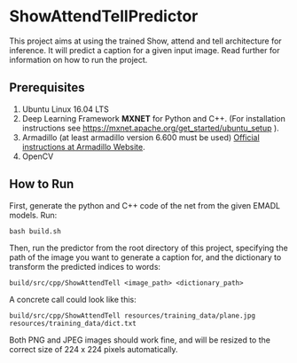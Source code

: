 <!-- (c) https://github.com/MontiCore/monticore -->

# ShowAttendTellPredictor
This project aims at using the trained Show, attend and tell architecture for inference. It will predict a caption for a given input image. Read further for information on how to run the project.

## Prerequisites
1. Ubuntu Linux 16.04 LTS
2. Deep Learning Framework **MXNET** for Python and C++. (For installation instructions see https://mxnet.apache.org/get_started/ubuntu_setup ).
3. Armadillo (at least armadillo version 6.600 must be used) [Official instructions at Armadillo Website](http://arma.sourceforge.net/download.html).
4. OpenCV


## How to Run
First, generate the python and C++ code of the net from the given EMADL models. Run:
```
bash build.sh
```

Then, run the predictor from the root directory of this project, specifying the path of the image you want to generate a caption for, and the dictionary to transform the predicted indices to words:
```
build/src/cpp/ShowAttendTell <image_path> <dictionary_path>
```

A concrete call could look like this:

```
build/src/cpp/ShowAttendTell resources/training_data/plane.jpg resources/training_data/dict.txt
```

Both PNG and JPEG images should work fine, and will be resized to the correct size of 224 x 224 pixels automatically.


